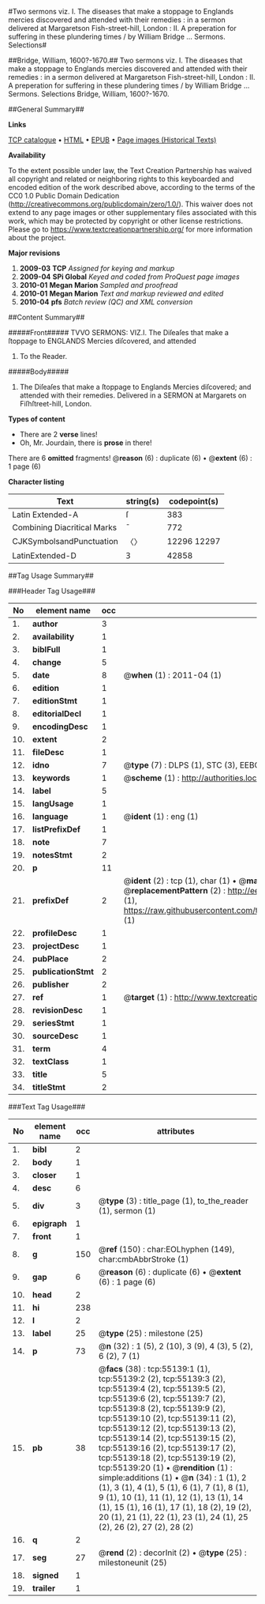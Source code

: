 #Two sermons viz. I. The diseases that make a stoppage to Englands mercies discovered and attended with their remedies : in a sermon delivered at Margaretson Fish-street-hill, London : II. A preperation for suffering in these plundering times / by William Bridge ... Sermons. Selections#

##Bridge, William, 1600?-1670.##
Two sermons viz. I. The diseases that make a stoppage to Englands mercies discovered and attended with their remedies : in a sermon delivered at Margaretson Fish-street-hill, London : II. A preperation for suffering in these plundering times / by William Bridge ...
Sermons. Selections
Bridge, William, 1600?-1670.

##General Summary##

**Links**

[TCP catalogue](http://www.ota.ox.ac.uk/tcp/)  • 
[HTML](http://tei.it.ox.ac.uk/tcp/Texts-HTML/free/A69/A69627.html)  • 
[EPUB](http://tei.it.ox.ac.uk/tcp/Texts-EPUB/free/A69/A69627.epub) • 
[Page images (Historical Texts)](https://historicaltexts.jisc.ac.uk/eebo-12156234e)

**Availability**

To the extent possible under law, the Text Creation Partnership has waived all copyright and related or neighboring rights to this keyboarded and encoded edition of the work described above, according to the terms of the CC0 1.0 Public Domain Dedication (http://creativecommons.org/publicdomain/zero/1.0/). This waiver does not extend to any page images or other supplementary files associated with this work, which may be protected by copyright or other license restrictions. Please go to https://www.textcreationpartnership.org/ for more information about the project.

**Major revisions**

1. __2009-03__ __TCP__ *Assigned for keying and markup*
1. __2009-04__ __SPi Global__ *Keyed and coded from ProQuest page images*
1. __2010-01__ __Megan Marion__ *Sampled and proofread*
1. __2010-01__ __Megan Marion__ *Text and markup reviewed and edited*
1. __2010-04__ __pfs__ *Batch review (QC) and XML conversion*

##Content Summary##

#####Front#####
TVVO SERMONS: VIZ.I. The Diſeaſes that make a ſtoppage to ENGLANDS Mercies diſcovered, and attended 
1. To the Reader.

#####Body#####

1. The Diſeaſes that make a ſtoppage to Englands Mercies diſcovered; and attended with their remedies. Delivered in a SERMON at Margarets on Fiſhſtreet-hill, London.

**Types of content**

  * There are 2 **verse** lines!
  * Oh, Mr. Jourdain, there is **prose** in there!

There are 6 **omitted** fragments! 
 @__reason__ (6) : duplicate (6)  •  @__extent__ (6) : 1 page (6)

**Character listing**


|Text|string(s)|codepoint(s)|
|---|---|---|
|Latin Extended-A|ſ|383|
|Combining             Diacritical Marks|̄|772|
|CJKSymbolsandPunctuation|〈〉|12296 12297|
|LatinExtended-D|Ꝫ|42858|

##Tag Usage Summary##

###Header Tag Usage###

|No|element name|occ|attributes|
|---|---|---|---|
|1.|__author__|3||
|2.|__availability__|1||
|3.|__biblFull__|1||
|4.|__change__|5||
|5.|__date__|8| @__when__ (1) : 2011-04 (1)|
|6.|__edition__|1||
|7.|__editionStmt__|1||
|8.|__editorialDecl__|1||
|9.|__encodingDesc__|1||
|10.|__extent__|2||
|11.|__fileDesc__|1||
|12.|__idno__|7| @__type__ (7) : DLPS (1), STC (3), EEBO-CITATION (1), OCLC (1), VID (1)|
|13.|__keywords__|1| @__scheme__ (1) : http://authorities.loc.gov/ (1)|
|14.|__label__|5||
|15.|__langUsage__|1||
|16.|__language__|1| @__ident__ (1) : eng (1)|
|17.|__listPrefixDef__|1||
|18.|__note__|7||
|19.|__notesStmt__|2||
|20.|__p__|11||
|21.|__prefixDef__|2| @__ident__ (2) : tcp (1), char (1)  •  @__matchPattern__ (2) : ([0-9\-]+):([0-9IVX]+) (1), (.+) (1)  •  @__replacementPattern__ (2) : http://eebo.chadwyck.com/downloadtiff?vid=$1&page=$2 (1), https://raw.githubusercontent.com/textcreationpartnership/Texts/master/tcpchars.xml#$1 (1)|
|22.|__profileDesc__|1||
|23.|__projectDesc__|1||
|24.|__pubPlace__|2||
|25.|__publicationStmt__|2||
|26.|__publisher__|2||
|27.|__ref__|1| @__target__ (1) : http://www.textcreationpartnership.org/docs/. (1)|
|28.|__revisionDesc__|1||
|29.|__seriesStmt__|1||
|30.|__sourceDesc__|1||
|31.|__term__|4||
|32.|__textClass__|1||
|33.|__title__|5||
|34.|__titleStmt__|2||


###Text Tag Usage###

|No|element name|occ|attributes|
|---|---|---|---|
|1.|__bibl__|2||
|2.|__body__|1||
|3.|__closer__|1||
|4.|__desc__|6||
|5.|__div__|3| @__type__ (3) : title_page (1), to_the_reader (1), sermon (1)|
|6.|__epigraph__|1||
|7.|__front__|1||
|8.|__g__|150| @__ref__ (150) : char:EOLhyphen (149), char:cmbAbbrStroke (1)|
|9.|__gap__|6| @__reason__ (6) : duplicate (6)  •  @__extent__ (6) : 1 page (6)|
|10.|__head__|2||
|11.|__hi__|238||
|12.|__l__|2||
|13.|__label__|25| @__type__ (25) : milestone (25)|
|14.|__p__|73| @__n__ (32) : 1 (5), 2 (10), 3 (9), 4 (3), 5 (2), 6 (2), 7 (1)|
|15.|__pb__|38| @__facs__ (38) : tcp:55139:1 (1), tcp:55139:2 (2), tcp:55139:3 (2), tcp:55139:4 (2), tcp:55139:5 (2), tcp:55139:6 (2), tcp:55139:7 (2), tcp:55139:8 (2), tcp:55139:9 (2), tcp:55139:10 (2), tcp:55139:11 (2), tcp:55139:12 (2), tcp:55139:13 (2), tcp:55139:14 (2), tcp:55139:15 (2), tcp:55139:16 (2), tcp:55139:17 (2), tcp:55139:18 (2), tcp:55139:19 (2), tcp:55139:20 (1)  •  @__rendition__ (1) : simple:additions (1)  •  @__n__ (34) : 1 (1), 2 (1), 3 (1), 4 (1), 5 (1), 6 (1), 7 (1), 8 (1), 9 (1), 10 (1), 11 (1), 12 (1), 13 (1), 14 (1), 15 (1), 16 (1), 17 (1), 18 (2), 19 (2), 20 (1), 21 (1), 22 (1), 23 (1), 24 (1), 25 (2), 26 (2), 27 (2), 28 (2)|
|16.|__q__|2||
|17.|__seg__|27| @__rend__ (2) : decorInit (2)  •  @__type__ (25) : milestoneunit (25)|
|18.|__signed__|1||
|19.|__trailer__|1||

